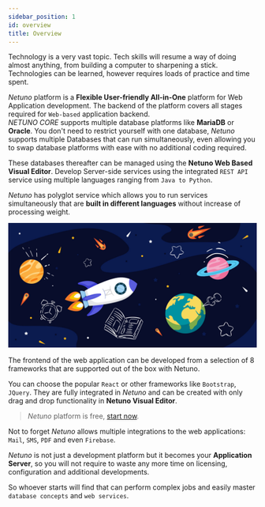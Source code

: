 ```yaml
---
sidebar_position: 1
id: overview
title: Overview
---
```


Technology is a very vast topic. Tech skills will resume a way of doing almost anything, from building a computer to sharpening a stick. Technologies can be learned, however requires loads of practice and time spent. 

_Netuno_ platform is a **Flexible User-friendly All-in-One** platform for Web Application development. 
The backend of the platform covers all stages required for `Web-based` application backend.  
_NETUNO CORE_ supports multiple database platforms like **MariaDB** or **Oracle**. 
You don't need to restrict yourself with one database, _Netuno_ supports multiple Databases that can run simultaneously, even allowing you to swap database platforms with ease with no additional coding required.

These databases thereafter can be managed using the **Netuno Web Based Visual Editor**. Develop Server-side services using the integrated `REST API` service using multiple languages ranging from `Java to Python`. 

_Netuno_ has polyglot service which allows you to run services simultaneously that are **built in different languages** without increase of processing weight. 

![Netuno is the platform for learning Web development](/docs/assets/academy/overview.jpg "Netuno is the platform for learning web development.")

The frontend of the web application can be developed from a selection of 8 frameworks that are supported out of the box with Netuno. 

You can choose the popular `React` or other frameworks like `Bootstrap`, `JQuery`. They are fully integrated in _Netuno_ and can be created with only drag and drop functionality in **Netuno Visual Editor**.

>_Netuno_ platform is free, [start now](/docs/get-started/installation).

Not to forget _Netuno_ allows multiple integrations to the web applications: `Mail`, `SMS`, `PDF` and even `Firebase`. 

_Netuno_ is not just a development platform but it becomes your **Application Server**, so you will not require to waste any more time on licensing, configuration and additional developments.

So whoever starts will find that can perform complex jobs and easily master `database concepts` and `web services`.